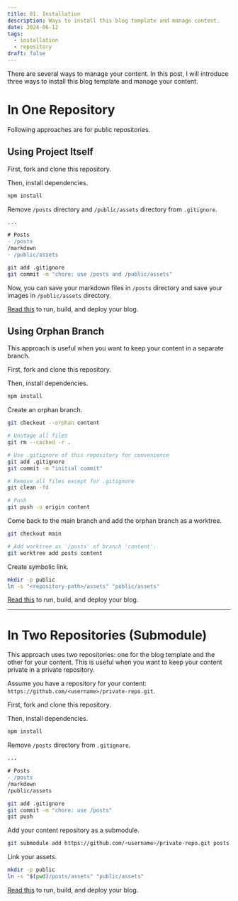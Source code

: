 ```yaml
---
title: 01. Installation
description: Ways to install this blog template and manage content.
date: 2024-06-12
tags:
  - installation
  - repository
draft: false
---
```


There are several ways to manage your content.
In this post, I will introduce three ways to install this blog template and manage your content.

# In One Repository

Following approaches are for public repositories.

## Using Project Itself

First, fork and clone this repository.

Then, install dependencies.

```bash
npm install
```

Remove `/posts` directory and `/public/assets` directory from `.gitignore`.

```diff
...

# Posts
- /posts
/markdown
- /public/assets
```

```bash
git add .gitignore
git commit -m "chore: use /posts and /public/assets"
```

Now, you can save your markdown files in `/posts` directory and save your images in `/public/assets` directory.

[Read this](/getting-started/run-build-deploy.md) to run, build, and deploy your blog.

## Using Orphan Branch

This approach is useful when you want to keep your content in a separate branch.

First, fork and clone this repository.

Then, install dependencies.

```bash
npm install
```

Create an orphan branch.

```bash
git checkout --orphan content

# Unstage all files
git rm --cached -r .

# Use .gitignore of this repository for convenience
git add .gitignore
git commit -m "initial commit"

# Remove all files except for .gitignore
git clean -fd

# Push
git push -u origin content
```

Come back to the main branch and add the orphan branch as a worktree.

```bash
git checkout main

# Add worktree as '/posts' of branch 'content'.
git worktree add posts content
```

Create symbolic link.

```bash
mkdir -p public
ln -s "<repository-path>/assets" "public/assets"
```

[Read this](/getting-started/run-build-deploy.md) to run, build, and deploy your blog.

---

# In Two Repositories (Submodule)

This approach uses two repositories: one for the blog template and the other for your content.
This is useful when you want to keep your content private in a private repository.

Assume you have a repository for your content: `https://github.com/<username>/private-repo.git`.

First, fork and clone this repository.

Then, install dependencies.

```bash
npm install
```

Remove `/posts` directory from `.gitignore`.

```diff
...

# Posts
- /posts
/markdown
/public/assets
```

```bash
git add .gitignore
git commit -m "chore: use /posts"
git push
```

Add your content repository as a submodule.

```bash
git submodule add https://github.com/<username>/private-repo.git posts 
```

Link your assets.

```bash
mkdir -p public
ln -s "$(pwd)/posts/assets" "public/assets"
```

[Read this](/getting-started/run-build-deploy.md) to run, build, and deploy your blog.
